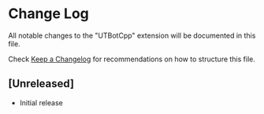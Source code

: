 # Change Log

All notable changes to the "UTBotCpp" extension will be documented in this file.

Check [Keep a Changelog](http://keepachangelog.com/) for recommendations on how to structure this file.

## [Unreleased]

- Initial release
